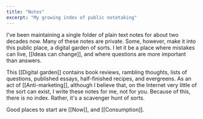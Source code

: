 ```yaml
---
title: "Notes"
excerpt: "My growing index of public notetaking"
---
```

I've been maintaining a single folder of plain text notes for about two decades now. Many of these notes are private. Some, however, make it into this public place, a digital garden of sorts. I let it be a place where mistakes can live, [[Ideas can change]], and where questions are more important than answers.

This [[Digital garden]] contains book reviews, rambling thoughts, lists of questions, published essays, half-finished recipes, and evergreens. As an act of [[Anti-marketing]], although I believe that, on the Internet very little of the sort can exist, I write these notes for me, not for you. Because of this, there is no index. Rather, it's a scavenger hunt of sorts. 

Good places to start are [[Now]], and [[Consumption]].